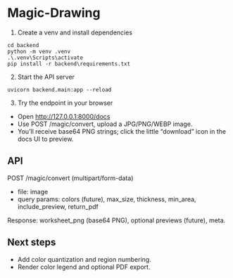# Magic-Drawing


1) Create a venv and install dependencies

```
cd backend
python -m venv .venv
.\.venv\Scripts\activate
pip install -r backend\requirements.txt
```

2) Start the API server

```
uvicorn backend.main:app --reload
```

3) Try the endpoint in your browser

- Open http://127.0.0.1:8000/docs
- Use POST /magic/convert, upload a JPG/PNG/WEBP image.
- You’ll receive base64 PNG strings; click the little “download” icon in the docs UI to preview.

## API

POST /magic/convert (multipart/form-data)
- file: image
- query params: colors (future), max_size, thickness, min_area, include_preview, return_pdf

Response: worksheet_png (base64 PNG), optional previews (future), meta.

## Next steps

- Add color quantization and region numbering.
- Render color legend and optional PDF export.